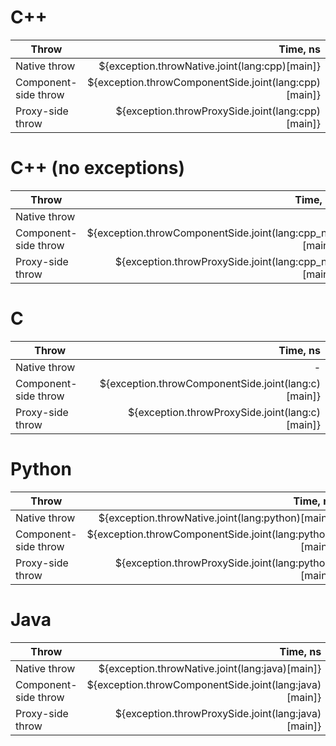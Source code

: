 # C++
| Throw                | Time, ns |
| -------------------- | -------: |
| Native throw         | ${exception.throwNative.joint(lang:cpp)[main]} |
| Component-side throw | ${exception.throwComponentSide.joint(lang:cpp)[main]} |
| Proxy-side throw     | ${exception.throwProxySide.joint(lang:cpp)[main]} |

# C++ (no exceptions)
| Throw                | Time, ns |
| -------------------- | -------: |
| Native throw         | - |
| Component-side throw | ${exception.throwComponentSide.joint(lang:cpp_ne)[main]} |
| Proxy-side throw     | ${exception.throwProxySide.joint(lang:cpp_ne)[main]} |

# C
| Throw                | Time, ns |
| -------------------- | -------: |
| Native throw         | - |
| Component-side throw | ${exception.throwComponentSide.joint(lang:c)[main]} |
| Proxy-side throw     | ${exception.throwProxySide.joint(lang:c)[main]} |

# Python
| Throw                | Time, ns |
| -------------------- | -------: |
| Native throw         | ${exception.throwNative.joint(lang:python)[main]} |
| Component-side throw | ${exception.throwComponentSide.joint(lang:python)[main]} |
| Proxy-side throw     | ${exception.throwProxySide.joint(lang:python)[main]} |

# Java
| Throw                | Time, ns |
| -------------------- | -------: |
| Native throw         | ${exception.throwNative.joint(lang:java)[main]} |
| Component-side throw | ${exception.throwComponentSide.joint(lang:java)[main]} |
| Proxy-side throw     | ${exception.throwProxySide.joint(lang:java)[main]} |
